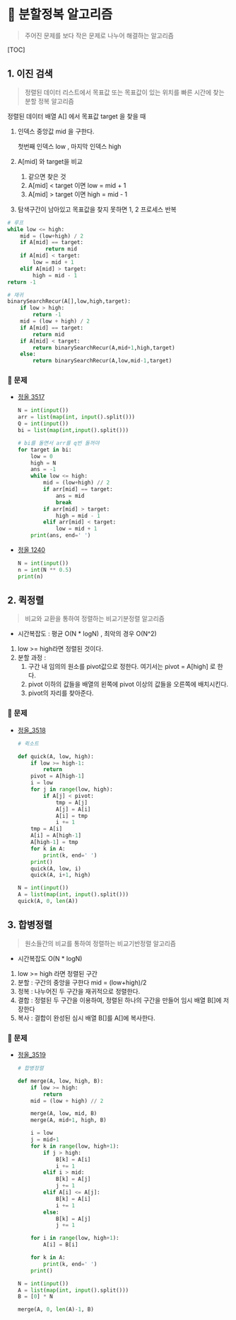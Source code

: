 # :book: 분할정복 알고리즘

> 주어진 문제를 보다 작은 문제로 나누어 해결하는 알고리즘

[TOC]

## 1. 이진 검색

> 정렬된 데이터 리스트에서 목표값 또는 목표값이 있는 위치를 빠른 시간에 찾는 분할 정복 알고리즘

정렬된 데이터 배열 A[] 에서 목표값 target 을 찾을 때

1. 인덱스 중앙값 mid 을 구한다.

   첫번째 인덱스 low , 마지막 인덱스 high

2. A[mid] 와 target을 비교

   1. 같으면 찾은 것
   2. A[mid] < target 이면 low = mid + 1
   3. A[mid] > target 이면 high = mid - 1

3. 탐색구간이 남아있고 목표값을 찾지 못하면 1, 2 프로세스 반복



```python
# 루프
while low <= high:
    mid = (low+high) / 2
    if A[mid] == target:
            return mid
    if A[mid] < target:
        low = mid + 1
    elif A[mid] > target:
        high = mid - 1
return -1

# 재귀
binarySearchRecur(A[],low,high,target):
	if low > high:
    	return -1
	mid = (low + high) / 2
	if A[mid] == target:
    	return mid
	if A[mid] < target:
    	return binarySearchRecur(A,mid+1,high,target)
    else:
        return binarySearchRecur(A,low,mid-1,target)
```



### :pencil: 문제

- [정올 3517](http://www.jungol.co.kr/bbs/board.php?bo_table=pbank&wr_id=2857&sca=30)
  
  ```python
  N = int(input())
  arr = list(map(int, input().split()))
  Q = int(input())
  bi = list(map(int,input().split()))
  
  # bi를 돌면서 arr를 q번 돌꺼야
  for target in bi:
      low = 0
      high = N
      ans = -1
      while low <= high:
          mid = (low+high) // 2
          if arr[mid] == target:
              ans = mid
              break
          if arr[mid] > target:
              high = mid - 1
          elif arr[mid] < target:
              low = mid + 1
      print(ans, end=' ')
  ```
  
- [정올 1240](http://www.jungol.co.kr/bbs/board.php?bo_table=pbank&code=1240&sca=3010)

  ```python
  N = int(input())
  n = int(N ** 0.5)
  print(n)
  ```

  

## 2. 퀵정렬

> 비교와 교환을 통하여 정렬하는 비교기분정렬 알고리즘

- 시간복잡도 : 평균 O(N * logN) , 최악의 경우 O(N^2)

1. low >= high라면 정렬된 것이다.
2. 분할 과정 : 
   1. 구간 내 임의의 원소를  pivot값으로 정한다. 여기서는 pivot = A[high] 로 한다.
   2. pivot 이하의 값들을 배열의 왼쪽에 pivot 이상의 값들을 오른쪽에 배치시킨다.
   3. pivot의 자리를 찾아준다.

### :pencil: 문제

- [정올_3518](http://www.jungol.co.kr/bbs/board.php?bo_table=pbank&code=3518&sca=3010)

  ```python
  # 퀵소트
  
  def quick(A, low, high):
      if low >= high-1:
          return
      pivot = A[high-1]
      i = low
      for j in range(low, high):
          if A[j] < pivot:
              tmp = A[j]
              A[j] = A[i]
              A[i] = tmp
              i += 1
      tmp = A[i]
      A[i] = A[high-1]
      A[high-1] = tmp
      for k in A:
          print(k, end=' ')
      print()
      quick(A, low, i)
      quick(A, i+1, high)
  
  N = int(input())
  A = list(map(int, input().split()))
  quick(A, 0, len(A))
  ```

  

## 3. 합병정렬

> 원소들간의 비교를 통하여 정렬하는 비교기반정렬 알고리즘

- 시간복잡도 O(N * logN)

1. low >= high 라면 정렬된 구간
2. 분할 : 구간의 중앙을 구한다 mid = (low+high)/2
3. 정복 : 나누어진 두 구간을 재귀적으로 정렬한다.
4. 결합 : 정렬된 두 구간을 이용하여, 정렬된 하나의 구간을 만들어 임시 배열 B[]에 저장한다
5. 복사 : 결합이 완성된 심시 배열 B[]를 A[]에 복사한다.

### :pencil: 문제

- [정올_3519](http://www.jungol.co.kr/bbs/board.php?bo_table=pbank&wr_id=2859&sca=30)

  ```python
  # 합병정렬
  
  def merge(A, low, high, B):
      if low >= high:
          return
      mid = (low + high) // 2
  
      merge(A, low, mid, B)
      merge(A, mid+1, high, B)
  
      i = low
      j = mid+1
      for k in range(low, high+1):
          if j > high:
              B[k] = A[i]
              i += 1
          elif i > mid:
              B[k] = A[j]
              j += 1
          elif A[i] <= A[j]:
              B[k] = A[i]
              i += 1
          else:
              B[k] = A[j]
              j += 1
  
      for i in range(low, high+1):
          A[i] = B[i]
  
      for k in A:
          print(k, end=' ')
      print()
  
  N = int(input())
  A = list(map(int, input().split()))
  B = [0] * N
  
  merge(A, 0, len(A)-1, B)
  ```
